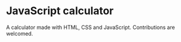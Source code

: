 # JavaScript calculator
A calculator made with HTML, CSS and JavaScript. Contributions are welcomed.
